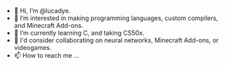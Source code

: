 - 👋 Hi, I’m @lucadye.
- 👀 I’m interested in making programming languages, custom compilers, and Minecraft Add-ons.
- 🌱 I’m currently learning C, and taking CS50x.
- 💞️ I'd consider collaborating on neural networks, Minecraft Add-ons, or videogames. 
- 📫 How to reach me ...

<!---
lucadye/lucadye is a ✨ special ✨ repository because its `README.md` (this file) appears on your GitHub profile.
You can click the Preview link to take a look at your changes.
--->
